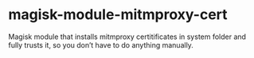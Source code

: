 # magisk-module-mitmproxy-cert
Magisk module that installs mitmproxy certitificates in system folder and fully trusts it, so you don’t have to do anything manually.
